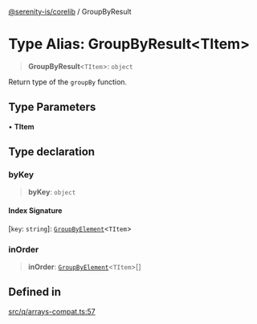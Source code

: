 [@serenity-is/corelib](../README.md) / GroupByResult

# Type Alias: GroupByResult\<TItem\>

> **GroupByResult**\<`TItem`\>: `object`

Return type of the `groupBy` function.

## Type Parameters

• **TItem**

## Type declaration

### byKey

> **byKey**: `object`

#### Index Signature

 \[`key`: `string`\]: [`GroupByElement`](GroupByElement.md)\<`TItem`\>

### inOrder

> **inOrder**: [`GroupByElement`](GroupByElement.md)\<`TItem`\>[]

## Defined in

[src/q/arrays-compat.ts:57](https://github.com/serenity-is/serenity/blob/master/packages/corelib/src/q/arrays-compat.ts#L57)
